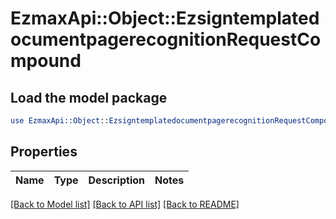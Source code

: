 # EzmaxApi::Object::EzsigntemplatedocumentpagerecognitionRequestCompound

## Load the model package
```perl
use EzmaxApi::Object::EzsigntemplatedocumentpagerecognitionRequestCompound;
```

## Properties
Name | Type | Description | Notes
------------ | ------------- | ------------- | -------------

[[Back to Model list]](../README.md#documentation-for-models) [[Back to API list]](../README.md#documentation-for-api-endpoints) [[Back to README]](../README.md)


